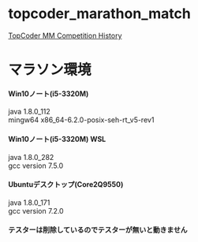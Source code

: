 # topcoder_marathon_match
[TopCoder MM Competition History](https://community.topcoder.com/tc?module=SimpleStats&c=long_comp_history&d1=statistics&d2=longHistory&cr=40586177)



# マラソン環境
#### Win10ノート(i5-3320M)  
java 1.8.0_112  
mingw64 x86_64-6.2.0-posix-seh-rt_v5-rev1  

#### Win10ノート(i5-3320M) WSL
java 1.8.0_282  
gcc version 7.5.0  

#### Ubuntuデスクトップ(Core2Q9550)  
java 1.8.0_171  
gcc version 7.2.0  

#### テスターは削除しているのでテスターが無いと動きません
